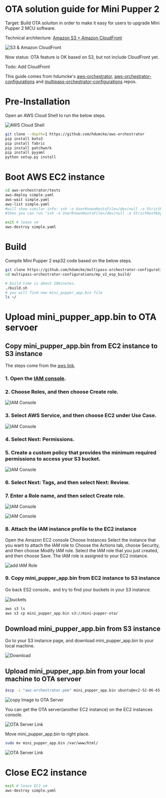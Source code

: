 # OTA solution guide for Mini Pupper 2
Target: Build OTA soluiton in order to make it easy for users to upgrade Mini Pupper 2 MCU software.

Technical architecture: [Amazon S3 + Amazon CloudFront](https://aws.amazon.com/blogs/networking-and-content-delivery/amazon-s3-amazon-cloudfront-a-match-made-in-the-cloud/)

![S3 & Amazon CloudFront](imgs/S3.CloudFront.jpg)

Now status: OTA feature is OK based on S3, but not include CloudFront yet.

Todo: Add CloudFront

This guide comes from hdumcke's [aws-orchestrator](https://github.com/hdumcke/aws-orchestrator), [aws-orchestrator-configurations](https://github.com/hdumcke/aws-orchestrator-configurations) and [multipass-orchestrator-configurations](https://github.com/hdumcke/multipass-orchestrator-configurations) repos.


# Pre-Installation
Open an AWS Cloud Shell to run the below steps.

![AWS Cloud Shell](imgs/AWS.CloudShell.png)

```sh
git clone --depth=1 https://github.com/hdumcke/aws-orchestrator
pip install boto3
pip install fabric
pip install patchwork
pip install pyyaml
python setup.py install
```

# Boot AWS EC2 instance

```sh
cd aws-orchestrator/tests
aws-deploy simple.yaml
aws-wait simple.yaml
aws-list simple.yaml
#will show similar info: ssh -o UserKnownHostsFile=/dev/null -o StrictHostKeyChecking=no ubuntu@44.200.104.250
#then you can run "ssh -o UserKnownHostsFile=/dev/null -o StrictHostKeyChecking=no ubuntu@44.200.104.250" to login your EC2 instance

exit # leave vm
aws-destroy simple.yaml
```

# Build
Compile Mini Pupper 2 esp32 code based on the below steps.

```sh
git clone https://github.com/hdumcke/multipass-orchestrator-configurations
cd multipass-orchestrator-configurations/mp_v2_esp_build/

# build time is about 10minutes.
./build.sh
# you will find new mini_pupper_app.bin file
ls ~/
```

# Upload mini_pupper_app.bin to OTA servoer

## Copy mini_pupper_app.bin from EC2 instance to S3 instance

The steps come from the [aws link](https://aws.amazon.com/premiumsupport/knowledge-center/ec2-instance-access-s3-bucket/).
### 1. Open the [IAM console](https://console.aws.amazon.com/iam).
### 2. Choose Roles, and then choose Create role.

![IAM Console](imgs/IAMConsole.png)

### 3. Select AWS Service, and then choose EC2 under Use Case.

![IAM Console](imgs/IAMConsole2.png)

### 4. Select Next: Permissions.
### 5. Create a custom policy that provides the minimum required permissions to access your S3 bucket.

![IAM Console](imgs/IAMConsole3.png)

### 6. Select Next: Tags, and then select Next: Review.
### 7. Enter a Role name, and then select Create role.

![IAM Console](imgs/IAMConsole4.png)

![IAM Console](imgs/IAMConsole5.png)

### 8. Attach the IAM instance profile to the EC2 instance
Open the Amazon EC2 console
Choose Instances
Select the instance that you want to attach the IAM role to
Choose the Actions tab, choose Security, and then choose Modify IAM role.
Select the IAM role that you just created, and then choose Save. 
The IAM role is assigned to your EC2 instance.

![add IAM Role](imgs/addIAMRole.png)

### 9. Copy mini_pupper_app.bin from EC2 instance to S3 instance
Go back ES2 console，and try to find your buckets in your S3 instance.

![buckets](imgs/awss3ls.png)

```sh
aws s3 ls
aws s3 cp mini_pupper_app.bin s3://mini-pupper-ota/
```

## Download mini_pupper_app.bin from S3 instance
Go to your S3 instance page, and download mini_pupper_app.bin to your local machine.

![Download](imgs/download.png)

## Upload mini_pupper_app.bin from your local machine to OTA servoer

```sh
$scp -i "aws-orchestrator.pem" mini_pupper_app.bin ubuntu@ec2-52-86-65-214.compute-1.amazonaws.com:~/
```

![copy Image to OTA Server](imgs/copyImagetoOTAServer.png)

You can get the OTA server(another EC2 instance) on the EC2 instances console.

![OTA Server Link](imgs/OTAServerLink.png)

Move mini_pupper_app.bin to right place.

```sh
sudo mv mini_pupper_app.bin /var/www/html/
```

![OTA Server Link](imgs/moveToServerFolder.png)

# Close EC2 instance

```sh
exit # leave EC2 vm
aws-destroy simple.yaml
```